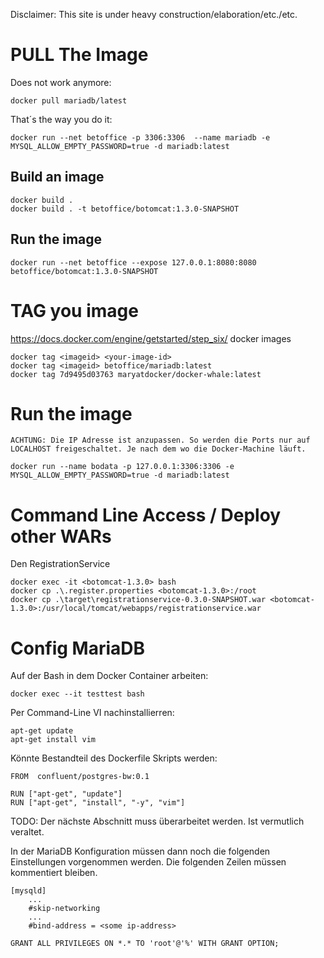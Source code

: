 Disclaimer: This site is under heavy construction/elaboration/etc./etc.

# PULL The Image

Does not work anymore:
```
docker pull mariadb/latest
```

That´s the way you do it:
```
docker run --net betoffice -p 3306:3306  --name mariadb -e MYSQL_ALLOW_EMPTY_PASSWORD=true -d mariadb:latest
```

## Build an image
```
docker build .
docker build . -t betoffice/botomcat:1.3.0-SNAPSHOT
```
## Run the image
```
docker run --net betoffice --expose 127.0.0.1:8080:8080 betoffice/botomcat:1.3.0-SNAPSHOT 
```

# TAG you image

https://docs.docker.com/engine/getstarted/step_six/
docker images

```
docker tag <imageid> <your-image-id>
docker tag <imageid> betoffice/mariadb:latest
docker tag 7d9495d03763 maryatdocker/docker-whale:latest
```

# Run the image

    ACHTUNG: Die IP Adresse ist anzupassen. So werden die Ports nur auf LOCALHOST freigeschaltet. Je nach dem wo die Docker-Machine läuft.

```
docker run --name bodata -p 127.0.0.1:3306:3306 -e MYSQL_ALLOW_EMPTY_PASSWORD=true -d mariadb:latest
```

# Command Line Access / Deploy other WARs
Den RegistrationService 

```
docker exec -it <botomcat-1.3.0> bash
docker cp .\.register.properties <botomcat-1.3.0>:/root
docker cp .\target\registrationservice-0.3.0-SNAPSHOT.war <botomcat-1.3.0>:/usr/local/tomcat/webapps/registrationservice.war 
```

# Config MariaDB

Auf der Bash in dem Docker Container arbeiten:

    docker exec --it testtest bash

Per Command-Line VI nachinstallierren:
```
apt-get update
apt-get install vim
```

Könnte Bestandteil des Dockerfile Skripts werden:
```
FROM  confluent/postgres-bw:0.1

RUN ["apt-get", "update"]
RUN ["apt-get", "install", "-y", "vim"]
```

TODO: Der nächste Abschnitt muss überarbeitet werden. Ist vermutlich veraltet.

In der MariaDB Konfiguration müssen dann noch die folgenden Einstellungen vorgenommen werden.
Die folgenden Zeilen müssen kommentiert bleiben.
```
[mysqld]
    ...
    #skip-networking
    ...
    #bind-address = <some ip-address>
```

```
GRANT ALL PRIVILEGES ON *.* TO 'root'@'%' WITH GRANT OPTION;
```
